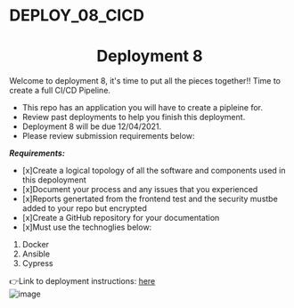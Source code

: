 # DEPLOY_08_CICD

<h1 align=center>Deployment 8</h1>

Welcome to deployment 8, it's time to put all the pieces together!! Time to create a full CI/CD Pipeline.

- This repo has an application you will have to create a pipleine for.
- Review past deployments to help you finish this deployment.
- Deployment 8 will be due 12/04/2021.
- Please review submission requirements below: 

***Requirements:*** 
- [x]Create a logical topology of all the software and components used in this depoloyment
- [x]Document your process and any issues that you experienced 
- [x]Reports genertated from the frontend test and the security mustbe added to your repo but encrypted 
- [x]Create a GitHub repository for your documentation
- [x]Must use the technoglies below:
1. Docker
2. Ansible
5. Cypress


👉Link to deployment instructions: [here]()  
![image](https://encrypted-tbn0.gstatic.com/images?q=tbn:ANd9GcS0vQbTWDSkdWZYD_g_QVr4x8IbVCdmi-Yv3w&usqp=CAU)
